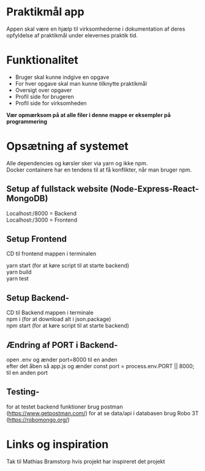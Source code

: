# Praktikm&aring;l app
Appen skal være en hjælp til virksomhederne i dokumentation af deres opfyldelse af praktikmål under elevernes praktik tid.
# Funktionalitet
* Bruger skal kunne indgive en opgave
* For hver opgave skal man kunne tilknytte praktikmål
* Oversigt over opgaver
* Profil side for brugeren
* Profil side for virksomheden

**Vær opmærksom på at alle filer i denne mappe er eksempler på programmering**

# Opsætning af systemet
Alle dependencies og kørsler sker via yarn og ikke npm.<br/>
Docker containere har en tendens til at få konflikter, når man bruger npm.<br/>

## Setup af fullstack website (Node-Express-React-MongoDB) 
Localhost:/8000 = Backend<br/>
Localhost:/3000 = Frontend<br/>

## Setup Frontend
CD til frontend mappen i terminalen<br/>

yarn start (for at køre script til at starte backend)<br/>
yarn build<br/>
yarn test<br/>

## Setup Backend-

CD til Backend mappen i terminale<br/>
npm i (for at download alt i json.package)<br/>
npm start (for at køre script til at starte backend)

## Ændring af PORT i Backend-

open .env og ænder port=8000 til en anden<br/>
efter det åben så app.js og ænder const port = process.env.PORT || 8000; til en anden port

## Testing-
for at testet backend funktioner brug postman (https://www.getpostman.com/)
for at se data/api i databasen brug Robo 3T (https://robomongo.org/)

 

# Links og inspiration

Tak til Mathias Bramstorp hvis projekt har inspireret det projekt
